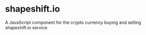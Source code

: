 shapeshift.io
=============

A JavaScript component for the crypto currency buying and selling shapeshift.io service.



